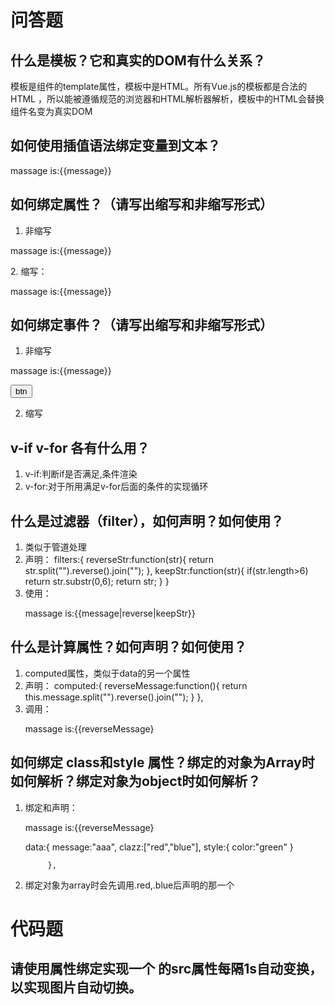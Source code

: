 # 问答题
## 什么是模板？它和真实的DOM有什么关系？
模板是组件的template属性，模板中是HTML。所有Vue.js的模板都是合法的HTML ，所以能被遵循规范的浏览器和HTML解析器解析，模板中的HTML会替换组件名变为真实DOM


## 如何使用插值语法绑定变量到文本？
<body>
    <div id="app">massage is:{{message}}
    </div>
    <script>
        var app=new Vue({
            el:"#app",
            data:{
                message:"aaa"
            }
        })
    </script>


## 如何绑定属性？（请写出缩写和非缩写形式）
1. 非缩写
<body>
    <div id="app"><p v-bind:data-message="message">massage is:{{message}}</p></div>
    <script>      
        var app=new Vue({
            el:"#app",
            data:{
                message:"aaa"
            }
        })
    </script>
2. 缩写：
<body>
    <div id="app"><p :data-message="message">massage is:{{message}}</p></div>
    <script>   
        var app=new Vue({
            el:"#app",
            data:{
                message:"aaa"
            }
        })
    </script>


## 如何绑定事件？（请写出缩写和非缩写形式）
1. 非缩写
<body>
    <div id="app"><p v-bind:data-message="message">massage is:{{message}}</p>
    <button @click="btnClick()">btn</button>
    </div>
    <script>
        var app=new Vue({
            el:"#app",
            data:{
                message:"aaa"
            },
            methods:{
                btnClick:function(){
                    alert("click")
                }
            }
        })
    </script>
</body>

2. 缩写


## v-if v-for 各有什么用？
1. v-if:判断if是否满足,条件渲染
2. v-for:对于所用满足v-for后面的条件的实现循环


## 什么是过滤器（filter），如何声明？如何使用？
1. 类似于管道处理
2. 声明：
            filters:{
                reverseStr:function(str){
                    return str.split("").reverse().join("");
                },
                keepStr:function(str){
                    if(str.length>6)
                        return str.substr(0,6);
                    return str;
                }
            }
3. 使用：
   <p v-bind:data-message="message">massage is:{{message|reverse|keepStr}}</p>


## 什么是计算属性？如何声明？如何使用？
1. computed属性，类似于data的另一个属性
2. 声明：
               computed:{
                reverseMessage:function(){
                    return this.message.split("").reverse().join("");
                }
            },
3. 调用：
   <p v-bind:data-message="message">massage is:{{reverseMessage}</p>


## 如何绑定 class和style 属性？绑定的对象为Array时如何解析？绑定对象为object时如何解析？
1. 绑定和声明：
       <style>
        .red{
            color: red;
        }
        .blue{
            color: blue;
        }
    </style>
   <p class="clazz"  : style="style" :data-message="message">massage is:{{reverseMessage}</p>
     data:{
                message:"aaa",
                clazz:["red","blue"],
                style:{
                    color:"green"
                }

            },
2. 绑定对象为array时会先调用.red,.blue后声明的那一个


# 代码题
## 请使用属性绑定实现一个 <img>的src属性每隔1s自动变换，以实现图片自动切换。
<img id="img" :src="imgSrc">
        <script>
        var img = new Vue({
            el:'#img',
            data:{
                imgSrc:'https://www.baidu.com/img/pc_1c6e30772d5e4103103bd460913332f9.png',
                srcList:[
                    'https://www.baidu.com/img/pc_1c6e30772d5e4103103bd460913332f9.png',
                    'https://static.zhihu.com/heifetz/assets/NewYear2020Banner.e5ccc19d.png',
                    'http://29e5534ea20a8.cdn.sohucs.com/c_zoom,h_103/c_cut,x_0,y_0,w_1500,
                    h_1000/os/news/2ec849f6093329b31f14f15d7b0a337b.jpg'
                ]
            },
            methods:{
                changeImg:function(){
                    for(var i = 0; i < this.srcList.length; i++){
                        if(this.imgSrc === this.srcList[i]){
                            this.imgSrc = this.srcList[(i+1)%this.srcList.length];
                            break;
                        }
                    }
                }
            },
            created:function(){
                setInterval(() => {
                    this.changeImg()
                }, 1000);
            },
        })

## 请自行查阅文档实现：当用户提交表单时，防止页面刷新，并在组件内部使用ajax方式提交表单。
  <form @submit.prevent="submit">
            <input type="text" v-model="msg">
            <p>{{msg}}</p>
            <button>提交</button>
        </form>


## 请实现 filter uppercase 实现将输入字符串转化为大写形式,并在模板中使用这个 filter
<form @submit.prevent="submit">
            <input type="text" v-model="msg">
            <p>{{msg | Capitalize}}</p>
            <button>提交</button>
 </form>
    filters: {
            Capitalize:function(value){
                value=value.toString();
                if(value){
                    return value.toUpperCase();
                }
            }
        },


## 假设 Component 中有 data:{firstName: 'Foo', lastName: 'Bar'}，请实现模板中 <div>{{fullname}}</div> 的 fullname 会当 firstName，lastName 任意一个改变时而改变
<div>
            <input type="text" placeholder="firstname" v-model="firstname">
            <input type="text" placeholder="lastname" v-model="lastname">
            <div>{{fullname}}</div>
        </div>
 data:{
            firstname:"",
            lastname:"",
        },
        computed: {
            fullname:function(){
                return this.firstname+" "+this.lastname;
            }
        }


## 假设 Component 中有 data:{isActive: true}，请实现模板中某个 div class active根据 isActive 变化而变化。

 <div :class="{active:isActive}"></div>
<button @click="changeAct">Change isActive</button>
 data:{
            isActive:false,
        },
        methods: {
            changeAct:function(){
                if(this.isActive){
                    this.isActive=false;
                }else{
                    this.isActive=true;
                }
            }
        },
